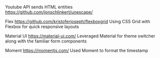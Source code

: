 Youtube API sends HTML entities
https://github.com/jonschlinkert/unescape/

Flex https://github.com/kristoferjoseph/flexboxgrid
Using CSS Grid with Flexbox for quick responsive layouts

Material UI https://material-ui.com/
Leveraged Material for theme switcher along with the familiar form components

Moment https://momentjs.com/
Used Moment to format the timestamp 